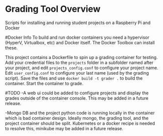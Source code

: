 # Grading Tool Overview
Scripts for installing and running student projects on a Raspberry Pi and Docker

#Docker Info
To build and run docker containers you need a hypervisor (HyperV, Virtualbox, etc) and Docker itself. The Docker Toolbox can install these.

This project contains a Dockerfile to spin up a grading container for testing.
Add your credential files to the `projects` folder in a subfolder named after your project, and edit `projects_config.conf` to configure your project name. Edit `user_config.conf` to configure your last name (used by the grading script). Save the files and use `docker build -t grader .` to build the container. Start the container to grade.

#TODO
-A web ui could be added to configure projects and display the grades outside of the container console. This may be added in a future release.

-Mongo DB and the project python code is running locally in the container which is bad container design. Ideally mongo, the grading tool, and the project container should be split. Kubernetes or a docker recipe is needed to resolve this, minikube may be added in a future release.
